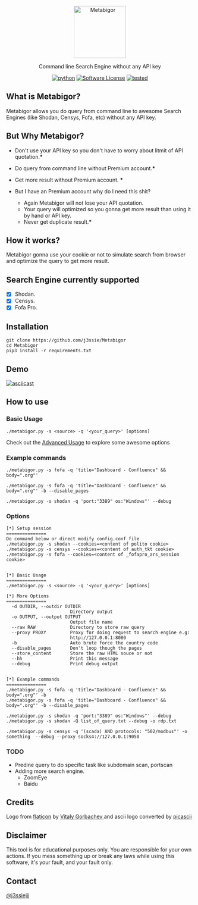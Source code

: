 <p align="center">
  <img alt="Metabigor" src="https://image.flaticon.com/icons/svg/1774/1774457.svg" height="140" />
  <p align="center">Command line Search Engine without any API key</p>
  <p align="center">
    <a href="https://github.com/j3ssie/Metabigor"><img alt="python" src="https://img.shields.io/badge/python-3.6%2B-blue.svg"></a>
    <a href=""><img alt="Software License" src="https://img.shields.io/badge/license-MIT-brightgreen.svg?style=flat-square"></a>
    <a href=""><img alt="tested" src="https://img.shields.io/badge/tested-Linux%2fOSX-red.svg"></a>
  </p>
</p>

## What is Metabigor?
Metabigor allows you do query from command line to awesome Search Engines (like Shodan, Censys, Fofa, etc) without any API key.

## But Why Metabigor?
* Don't use your API key so you don't have to worry about litmit of API quotation.**\***

* Do query from command line without Premium account.**\***

* Get more result without Premium account. **\***

* But I have an Premium account why do I need this shit? 
    * Again Metabigor will not lose your API quotation.
    * Your query will optimized so you gonna get more result than using it by hand or API key.
    * Never get duplicate result.**\***

## How it works?
Metabigor gonna use your cookie or not to simulate search from browser and optimize the query to get more result.

## Search Engine currently supported
- [x] Shodan.
- [x] Censys.
- [x] Fofa Pro.

## Installation
```
git clone https://github.com/j3ssie/Metabigor
cd Metabigor
pip3 install -r requirements.txt
```

## Demo
[![asciicast](https://asciinema.org/a/jaARv3sMSOVYQ1yOsjeKZp8Ek.svg)](https://asciinema.org/a/jaARv3sMSOVYQ1yOsjeKZp8Ek)

## How to use

### Basic Usage

```
./metabigor.py -s <source> -q '<your_query>' [options]
```

Check out the [Advanced Usage](https://github.com/j3ssie/Metabigor/wiki/Advanced-Usage) to explore some awesome options

### Example commands

```
./metabigor.py -s fofa -q 'title="Dashboard - Confluence" && body=".org"' 
```

```
./metabigor.py -s fofa -q 'title="Dashboard - Confluence" && body=".org"' -b --disable_pages
```

```
./metabigor.py -s shodan -q 'port:"3389" os:"Windows"' --debug
```

### Options
```
[*] Setup session
===============
Do command below or direct modify config.conf file
./metabigor.py -s shodan --cookies=<content of polito cookie>
./metabigor.py -s censys --cookies=<content of auth_tkt cookie>
./metabigor.py -s fofa --cookies=<content of _fofapro_ars_session cookie>


[*] Basic Usage
===============
./metabigor.py -s <source> -q '<your_query>' [options]

[*] More Options
===============
  -d OUTDIR, --outdir OUTDIR
                        Directory output
  -o OUTPUT, --output OUTPUT
                        Output file name
  --raw RAW             Directory to store raw query
  --proxy PROXY         Proxy for doing request to search engine e.g:
                        http://127.0.0.1:8080
  -b                    Auto brute force the country code
  --disable_pages       Don't loop though the pages
  --store_content       Store the raw HTML souce or not
  --hh                  Print this message
  --debug               Print debug output


[*] Example commands
===============
./metabigor.py -s fofa -q 'title="Dashboard - Confluence" && body=".org"' -b
./metabigor.py -s fofa -q 'title="Dashboard - Confluence" && body=".org"' -b --disable_pages

./metabigor.py -s shodan -q 'port:"3389" os:"Windows"' --debug
./metabigor.py -s shodan -Q list_of_query.txt --debug -o rdp.txt

./metabigor.py -s censys -q '(scada) AND protocols: "502/modbus"' -o something  --debug --proxy socks4://127.0.0.1:9050

```


### TODO
* Predine query to do specific task like subdomain scan, portscan 
* Adding more search engine.
  * ZoomEye
  * Baidu


## Credits

Logo from [flaticon](https://www.flaticon.com/free-icon/metabolism_1774457) by [Vitaly Gorbachev
](https://www.flaticon.com/authors/vitaly-gorbachev) and ascii logo converted by [picascii](http://picascii.com/)

## Disclaimer

This tool is for educational purposes only. You are responsible for your own actions. If you mess something up or break any laws while using this software, it's your fault, and your fault only.

## Contact

[@j3ssiejjj](https://twitter.com/j3ssiejjj)
